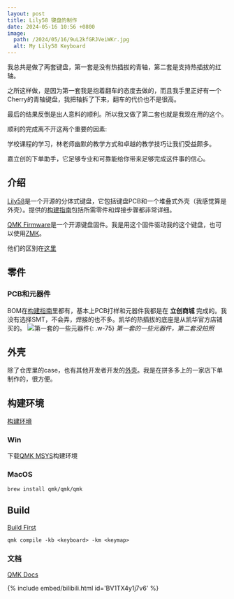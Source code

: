 ```yaml
---
layout: post
title: Lily58 键盘的制作
date: 2024-05-16 10:56 +0800
image:
  path: /2024/05/16/9uL2kfGRJVeiWKr.jpg
  alt: My Lily58 Keyboard
---
```

我总共是做了两套键盘，第一套是没有热插拔的青轴，第二套是支持热插拔的红轴。

之所这样做，是因为第一套我是抱着翻车的态度去做的，而且我手里正好有一个Cherry的青轴键盘，我把轴拆了下来，翻车的代价也不是很高。

最后的结果反倒是出人意料的顺利。所以我又做了第二套也就是我现在用的这个。 

顺利的完成离不开这两个重要的因素:

学校课程的学习，林老师幽默的教学方式和卓越的教学技巧让我们受益颇多。

嘉立创的下单助手，它足够专业和可靠能给你带来足够完成这件事的信心。

## 介绍
[Lily58](https://github.com/kata0510/Lily58)是一个开源的分体式键盘，它包括键盘PCB和一个堆叠式外壳（我感觉算是外壳）。提供的[构建指南](https://github.com/kata0510/Lily58/blob/master/Pro/Doc/buildguide_en.md)包括所需零件和焊接步骤都非常详细。

[QMK Firmware](https://github.com/qmk/qmk_firmware)是一个开源键盘固件。我是用这个固件驱动我的这个键盘，也可以使用[ZMK](https://github.com/zmkfirmware/zmk)。

他们的区别在[这里](https://zmk.dev/docs#features)


## 零件
### PCB和元器件
BOM在[构建指南](https://github.com/kata0510/Lily58/blob/master/Pro/Doc/buildguide_en.md)里都有，基本上PCB打样和元器件我都是在 __立创商城__ 完成的。我没有选择SMT，不会弄，焊接的也不多。凯华的热插拔的底座是从凯华官方店铺买的。
![第一套的一些元器件](https://s2.loli.net/2024/05/16/9Ga3MorAzs5Ht2e.jpg){: .w-75}
_第一套的一些元器件，第二套没拍照_

## 外壳
除了仓库里的case，也有其他开发者开发的[外壳](https://github.com/BoardSodie/Lily58-Acrylic-Case)。我是在拼多多上的一家店下单制作的，很方便。

## 构建环境
[构建环境](https://docs.qmk.fm/#/newbs_getting_started)

### Win
下载[QMK MSYS](https://msys.qmk.fm/)构建环境

### MacOS
```shell
brew install qmk/qmk/qmk
```
## Build
[Build First](https://docs.qmk.fm/#/newbs_building_firmware)
```shell
qmk compile -kb <keyboard> -km <keymap>
```
### 文档
[QMK Docs](https://docs.qmk.fm)

{% include embed/bilibili.html id='BV1TX4y1j7v6' %}
